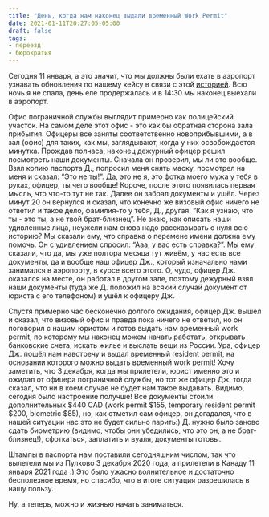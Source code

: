 ```yaml
---
title: "День, когда нам наконец выдали временный Work Permit"
date: 2021-01-11T20:27:05-05:00
draft: false
tags: 
- переезд
- бюрократия 
---
```

Сегодня 11 января, а это значит, что мы должны были ехать в аэропорт узнавать обновления по нашему кейсу в связи с этой [историей](https://natashakatson.github.io/ru/posts/hello-canada/).  Всю ночь я не спала, день еле продержалась и в 14:30 мы наконец выехали в аэропорт.

Офис пограничной службы выглядит примерно как полицейский участок. На самом деле этот офис - это как бы обратная сторона зала прибытия. Офицеры все заняты соответственно новоприбывшими, а в зал (офис) для таких, как мы, заглядывают, когда у них освобождается минутка. Прождав полчаса, наконец дежурный офицер решил посмотреть наши документы. Сначала он проверил, мы ли это вообще. Взял копию паспорта Д., попросил меня снять маску, посмотрел на меня и сказал: “Это не ты!”. Да, это не я, это фотка моего мужа у тебя в руках, офицер, ты чего вообще! Короче, после этого появилась первая мысль, что что-то тут не так. Далее он забрал документы и ушёл. Через минут 20 он вернулся и сказал, что конечно же визовый офис ничего не ответил и такое дело, фамилия-то у тебя, Д., другая. “Как я узнаю, что ты - это ты, а не твой брат-близнец”. Не знаю, как описать наши удивленные лица, неужели нам снова надо рассказывать с нуля всю историю? Мы сказали ему, что справка о перемене имени должна ему помочь. Он с удивлением спросил: “Ааа, у вас есть справка?”. Мы ему сказали, что да, мы уже полтора месяца тут живём, у нас есть все документы, да и вообще наш офицер Дж., который изначально нами занимался в аэропорту, в курсе всего этого. О, чудо, офицер Дж. оказался на месте, он работал в другом зале, поэтому дежурный взял наши документы (туда же Д. положил на всякий случай документ от юриста с его телефоном) и ушёл к офицеру Дж. 

Спустя примерно час бесконечно долгого ожидания, офицер Дж. вышел и сказал, что визовый офис и правда пока ничего не ответил, но он поговорил с нашим юристом и готов выдать нам временный work permit, по которому мы наконец можем начать работать, открывать банковские счета, искать жилье и выслать вещи из России. Ура, офицер Дж. пошёл нам навстречу и выдал временный resident permit, на основании которого можно выдать временный work permit! Хочу заметить, что 3 декабря, когда мы прилетели, юрист именно это и ожидал от офицера пограничной службы, но тот же офицер Дж. тогда сказал, что ни в коем случае не будет нам такое выдавать. Видимо, сегодня было настроение получше! Все документы стоили дополнительных $440 CAD (work permit $155, temporary resident permit $200, biometric $85), но, как отметил сам офицер, он догадался, что в нашей ситуации нас это не будет сильно парить:) Д. нужно было заново сдать биометрию (видимо, чтобы они убедились, что это он, а не брат-близнец!), сфоткаться, заплатить и вуаля, документы готовы.

Штампы в паспорта нам поставили сегодняшним числом, так что вылетели мы из Пулково 3 декабря 2020 года, а прилетели в Канаду 11 января 2021 года :) Это было ужасно волнительное и достаточно бесполезное время, но спасибо, что в итоге ситуация разрешилась в нашу пользу.

Ну, а теперь, можно и жизнью начать заниматься. 

